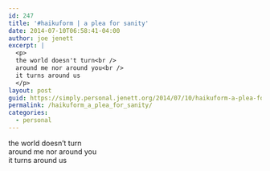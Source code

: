 ```yaml
---
id: 247
title: '#haikuform | a plea for sanity'
date: 2014-07-10T06:58:41-04:00
author: joe jenett
excerpt: |
  <p>
  the world doesn't turn<br />
  around me nor around you<br />
  it turns around us
  </p>
layout: post
guid: https://simply.personal.jenett.org/2014/07/10/haikuform-a-plea-for-sanity/
permalink: /haikuform_a_plea_for_sanity/
categories:
  - personal
---
```

the world doesn’t turn  
around me nor around you  
it turns around us